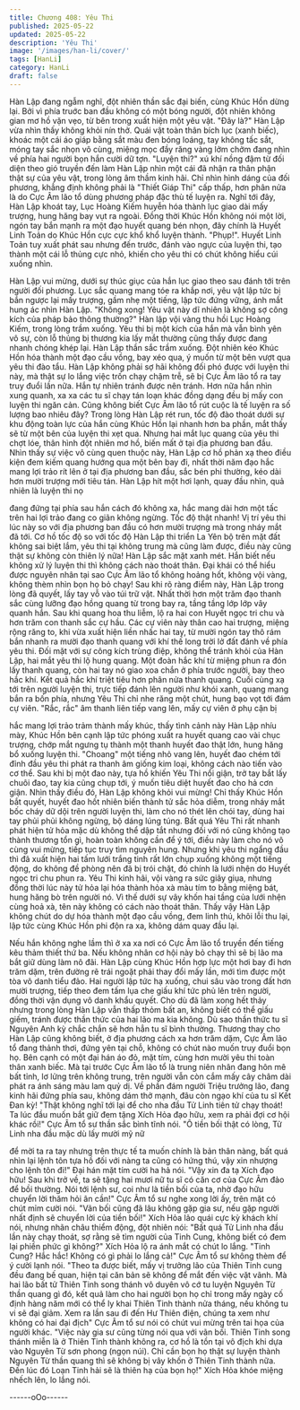 ```yaml
---
title: Chương 408: Yêu Thi
published: 2025-05-22
updated: 2025-05-22
description: 'Yêu Thi'
image: '/images/han-li/cover/'
tags: [HanLi]
category: HanLi
draft: false
---
```


Hàn Lập đang ngẫm nghĩ, đột nhiên thần sắc đại biến, cùng Khúc
Hồn dừng lại.
Bởi vì phía truớc ban đầu không có một bóng người, đột nhiên
không gian mơ hồ vặn vẹo, từ bên trong xuất hiện một yêu vật.
"Đây là?" Hàn Lập vừa nhìn thấy không khỏi nín thở.
Quái vật toàn thân bích lục (xanh biếc), khoác một cái áo giáp
bằng sắt màu đen bóng loáng, tay không tấc sắt, móng tay sắc
nhọn vô cùng, miệng mọc đầy răng vàng lởm chởm đang nhìn về
phía hai người bọn hắn cười dữ tợn.
"Luyện thi?" xú khí nồng đậm từ đối diện theo gió truyền đến làm
Hàn Lập nhìn một cái đã nhận ra thân phận thật sự của yêu vật,
trong lòng âm thầm kinh hãi.
Chỉ nhìn hình dáng của đối phương, khẳng định không phải là
"Thiết Giáp Thi" cấp thấp, hơn phân nửa là do Cực Âm lão tổ
dùng phương pháp đặc thù tế luyện ra.
Nghĩ tới đây, Hàn Lập khoát tay, Lục Hoàng Kiếm huyễn hóa
thành lục giao dài mấy trượng, hung hăng bay vụt ra ngoài. Đồng
thời Khúc Hồn không nói một lời, ngón tay bắn mạnh ra một đạo
huyết quang bén nhọn, đây chính là Huyết Linh Toản do Khúc
Hồn cực cực khổ khổ luyện thành.
"Phụp!".
Huyết Linh Toản tuy xuất phát sau nhưng đến trước, đánh vào
ngực của luyện thi, tạo thành một cái lỗ thủng cực nhỏ, khiến cho
yêu thi có chút không hiểu cúi xuống nhìn.

Hàn Lập vui mừng, dưới sự thúc giục của hắn lục giao theo sau
đánh tới trên người đối phương.
Lục sắc quang mang tóe ra khắp nơi, yêu vật lập tức bị bắn
ngược lại mấy trượng, gầm nhẹ một tiếng, lập tức đứng vững,
ánh mắt hung ác nhìn Hàn Lập.
"Không xong! Yêu vật này dĩ nhiên là không sợ công kích của
pháp bảo thông thường?" Hàn lập vội vàng thu hồi Lục Hoàng
Kiếm, trong lòng trầm xuống.
Yêu thi bị một kích của hắn mà vẫn bình yên vô sự, còn lỗ thủng
bị thương kia lấy mắt thường cũng thấy được đang nhanh chóng
khép lại.
Hàn Lập thần sắc trầm xuống. Đột nhiên kéo Khúc Hồn hóa thành
một đạo cầu vồng, bay xéo qua, ý muốn từ một bên vượt qua yêu
thi đào tẩu.
Hàn Lập không phải sợ hãi không đối phó được với luyện thi này,
mà thật sự lo lắng việc trốn chạy chậm trễ, sẽ bị Cực Âm lão tổ ra
tay truy đuổi lần nữa. Hắn tự nhiên tránh được nên tránh.
Hơn nữa hắn nhìn xung quanh, xa xa các tu sĩ chạy tán loạn khác
đồng dạng đều bị mấy con luyện thi ngăn cản. Cũng không biết
Cực Âm lão tổ rút cuộc là tế luyện ra số lượng bao nhiêu đây?
Trong lòng Hàn Lập rét run, tốc độ đào thoát dưới sự khu động
toàn lực của hắn cùng Khúc Hồn lại nhanh hơn ba phần, mắt thấy
sẽ từ một bên của luyện thi xẹt qua.
Nhưng hai mắt lục quang của yêu thi chợt lóe, thân hình đột nhiên
mơ hồ, biến mất ở tại địa phương ban đầu.
Nhìn thấy sự việc vô cùng quen thuộc này, Hàn Lập cơ hồ phản
xạ theo điều kiện đem kiếm quang hướng qua một bên bay đi,
nhất thời năm đạo hắc mang lợi trảo rít lên ở tại địa phương ban
đầu, sắc bén phi thường, kéo dài hơn mười trượng mới tiêu tán.
Hàn Lập hít một hơi lạnh, quay đầu nhìn, quả nhiên là luyện thi nọ

đang đứng tại phía sau hắn cách đó không xa, hắc mang dài hơn
một tấc trên hai lợi trảo đang co giãn không ngừng.
Tốc độ thật nhanh! Vị trí yêu thi lúc này so với địa phương ban
đầu có hơn mười trượng mà trong nháy mắt đã tới.
Cơ hồ tốc độ so với tốc độ Hàn Lập thi triển La Yên bộ trên mặt
đất không sai biệt lắm, yêu thi tại không trung mà cũng làm được,
điều này cũng thật sự không còn thiên lý nữa!
Hàn Lập sắc mặt xanh mét.
Hắn biết nếu không xử lý luyện thi thì không cách nào thoát thân.
Đại khái có thể hiểu được nguyên nhân tại sao Cực Âm lão tổ
không hoảng hốt, không vội vàng, không thèm nhìn bọn họ bỏ
chạy!
Sau khi rõ ràng điểm này, Hàn Lập trong lòng đã quyết, lấy tay vỗ
vào túi trữ vật.
Nhất thời hơn một trăm đạo thanh sắc cùng lưỡng đạo hồng
quang từ trong bay ra, tầng tầng lớp lớp vây quanh hắn.
Sau khi quang hoa thu liễm, lộ ra hai con Huyết ngọc tri chu và
hơn trăm con thanh sắc cự hầu. Các cự viên này thân cao hai
trượng, miệng rộng răng to, khi vừa xuất hiện liền nhấc hai tay, từ
mười ngón tay thô rám bắn nhanh ra mười đạo thanh quang với
khí thế long trời lở đất đánh về phía yêu thi.
Đối mặt với sự công kích trùng điệp, không thể tránh khỏi của
Hàn Lập, hai mắt yêu thi lộ hung quang. Một đoàn hắc khí từ
miệng phun ra đón lấy thanh quang, còn hai tay nó giao xoa chắn
ở phía trước người, bay theo hắc khí.
Kết quả hắc khí triệt tiêu hơn phân nửa thanh quang. Cuối cùng
xạ tới trên người luyện thi, trực tiếp đánh lên người như khói
xanh, quang mang bắn ra bốn phía, nhưng Yêu Thi chỉ nhe răng
một chút, hung bạo vọt tới đám cự viên.
"Rắc, rắc" âm thanh liên tiếp vang lên, mấy cự viên ở phụ cận bị

hắc mang lợi trảo trảm thành mấy khúc, thấy tình cảnh này Hàn
Lập nhíu mày, Khúc Hồn bên cạnh lập tức phóng xuất ra huyết
quang cao vài chục trượng, chớp mắt ngưng tụ thành một thanh
huyết đao thật lớn, hung hăng bổ xuống luyện thi.
"Choang" một tiếng nhỏ vang lên, huyết đao chém tới đỉnh đầu
yêu thi phát ra thanh âm giống kim loại, không cách nào tiến vào
cơ thể.
Sau khi bị một đao này, tựa hồ khiến Yêu Thi nổi giận, trở tay bắt
lấy chuôi đao, tay kia cũng chụp tới, ý muốn tiêu diệt huyết đao
cho hả cơn giận.
Nhìn thấy điều đó, Hàn Lập không khỏi vui mừng!
Chỉ thấy Khúc Hồn bắt quyết, huyết đao hốt nhiên biến thành tử
sắc hỏa diễm, trong nháy mắt bốc cháy dữ dội trên người luyện
thi, làm cho nó thét lên chói tay, dùng hai tay phủi phủi không
ngừng, bộ dáng lúng túng.
Bất quá Yêu Thi rất nhanh phát hiện tử hỏa mặc dù không thể
dập tắt nhưng đối với nó cũng không tạo thành thương tổn gì,
hoàn toàn không cần để ý tới, điều này làm cho nó vô cùng vui
mừng, tiếp tục truy tìm nguyên hung.
Nhưng khi yêu thi ngẩng đầu thì đã xuất hiện hai tấm lưới trắng
tinh rất lớn chụp xuống không một tiếng động, do không đề phòng
nên đã bị trói chặt, đó chính là lưới nhện do Huyết ngọc tri chu
phun ra.
Yêu Thi kinh hãi, vội vàng ra sức giãy giụa, nhưng đồng thời lúc
này tử hỏa lại hóa thành hỏa xà màu tím to bằng miệng bát, hung
hăng bò trên người nó.
Vì thế dưới sự vây khốn hai tầng của lưới nhện cùng hoả xà, tên
này không có cách nào thoát thân.
Thấy vậy Hàn Lập không chút do dự hóa thành một đạo cầu
vồng, đem linh thú, khôi lỗi thu lại, lập tức cùng Khúc Hồn phi độn
ra xa, không dám quay đầu lại.

Nếu hắn không nghe lầm thì ở xa xa nơi có Cực Âm lão tổ truyền
đến tiếng kêu thảm thiết thứ ba.
Nếu không nhân cơ hội này bỏ chạy thì sẽ bị lão ma bắt giữ dùng
làm nô đãi.
Hàn Lập cùng Khúc Hồn hợp lực một hơi bay đi hơn trăm dặm,
trên đường rẽ trái ngoặt phải thay đổi mấy lần, mới tìm được một
tòa vô danh tiểu đảo.
Hai người lập tức hạ xuống, chui sâu vào trong đất hơn mười
trượng, tiếp theo đem tấm lụa che giấu khí tức phủ lên trên
người, đồng thời vận dụng vô danh khẩu quyết.
Cho dù đã làm xong hết thảy nhưng trong lòng Hàn Lập vẫn thấp
thỏm bất an, không biết có thể giấu giếm, tránh được thần thức
của hai lão ma kia không. Dù sao thần thức tu sĩ Nguyên Anh kỳ
chắc chắn sẽ hơn hẳn tu sĩ bình thường.
Thương thay cho Hàn Lập cũng không biết, ở địa phương cách
xa hơn trăm dặm, Cực Âm lão tổ đang thảnh thơi, đứng yên tại
chỗ, không có chút nào muốn truy đuổi bọn họ.
Bên cạnh có một đại hán áo đỏ, mặt tím, cùng hơn mười yêu thi
toàn thân xanh biếc.
Mà tại trước Cực Âm lão tổ là trung niên nhân đang hôn mê bất
tỉnh, lơ lửng trên không trung, trên người vẫn còn cắm mấy cây
châm dài phát ra ánh sáng màu lam quỷ dị.
Về phần đám người Triệu trưởng lão, đang kinh hãi đứng phía
sau, không dám thở mạnh, đâu còn ngạo khí của tu sĩ Kết Đan
kỳ!
"Thật không nghĩ tới lại để cho nha đầu Tử Linh tiên tử chạy thoát!
Ta lúc đầu muốn bắt giữ đem tặng Xích Hỏa đạo hữu, xem ra phải
đợi cơ hội khác rồi!" Cực Âm tổ sư thần sắc bình tĩnh nói.
"Ô tiền bối thật có lòng, Tử Linh nha đầu mặc dù lấy mười mỹ nữ

để mời ta ra tay nhưng trên thực tế ta muốn chính là bản thân
nàng, bất quá nhìn lại lệnh tôn tựa hồ đối với nàng ta cũng có
hứng thú, vậy xin nhượng cho lệnh tôn đi!" Đại hán mặt tím cười
ha hả nói.
"Vậy xin đa tạ Xích đạo hữu! Sau khi trở về, ta sẽ tặng hai mươi
nữ tu sĩ có căn cơ của Cực Âm đảo để bồi thường. Nói tới lệnh
sư, coi như là tiền bối của ta, nhờ đạo hữu chuyển lời thăm hỏi ân
cần!" Cực Âm tổ sư nghe xong lời ấy, trên mặt có chút mỉm cười
nói.
"Vãn bối cũng đã lâu không gặp gia sư, nếu gặp người nhất định
sẽ chuyển lời của tiền bối!" Xích Hỏa lão quái cực kỳ khách khí
nói, nhưng nhãn châu thiểm động, đột nhiên nói:
"Bất quá Tử Linh nha đầu lần này chạy thoát, sợ rằng sẽ tìm
người của Tinh Cung, không biết có đem lại phiền phức gì
không?" Xích Hỏa lộ ra ánh mắt có chút lo lắng.
"Tinh Cung? Hắc hắc! Không có gì phải lo lắng cả!" Cực Âm tổ sư
không thèm để ý cười lạnh nói.
"Theo ta được biết, mấy vị trưởng lão của Thiên Tinh cung đều
đang bế quan, hiện tại căn bản sẽ không để mắt đến việc vặt
vãnh. Mà hai lão bất tử Thiên Tinh song thánh vô duyên vô cớ tu
luyện Nguyên Từ thần quang gì đó, kết quả làm cho hai người
bọn họ chỉ trong mấy ngày cố định hàng năm mới có thể ly khai
Thiên Tinh thành nửa tháng, nếu không tu vi sẽ đại giảm. Xem ra
lần sau đi đến Hư Thiên điện, chúng ta xem như không có hai đại
địch" Cực Âm tổ sư nói có chút vui mừng trên tai họa của người
khác.
"Việc này gia sư cũng từng nói qua với vãn bối. Thiên Tinh song
thánh miễn là ở Thiên Tinh thành không ra, cơ hồ là tồn tại vô địch
khi dựa vào Nguyên Từ sơn phong (ngọn núi). Chỉ cần bọn họ
thật sự luyện thành Nguyên Từ thần quang thì sẽ không bị vây
khốn ở Thiên Tinh thành nữa. Đến lúc đó Loạn Tinh hải sẽ là thiên
hạ của bọn họ!" Xích Hỏa khóe miệng nhếch lên, lo lắng nói.

------oOo------
